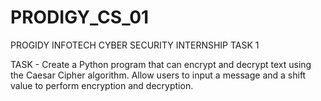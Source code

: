 # PRODIGY_CS_01

PROGIDY INFOTECH CYBER SECURITY INTERNSHIP TASK 1

TASK - Create a Python program that can encrypt and decrypt text using the Caesar Cipher algorithm. Allow users to input a message and a shift value to perform encryption and decryption.
